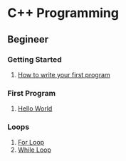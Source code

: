 # C++ Programming

## Begineer

### Getting Started
1. [How to write your first program](./noob/how-to-write-your-first-program.md)

### First Program
1. [Hello World](./noob/hello-world.cpp)

### Loops
1. [For Loop](./noob/loops/for-loop.cpp)
1. [While Loop](./noob/loops/while-loop.cpp)
